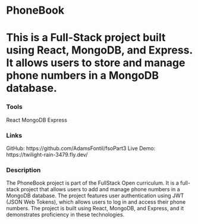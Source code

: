 <h1>PhoneBook<h1>
This is a Full-Stack project built using React, MongoDB, and Express. It allows users to store and manage phone numbers in a MongoDB database.

<h3>Tools</h3>
React
MongoDB
Express


<h3>Links</h3>
GitHub: https://github.com/AdamsFontil/fsoPart3
Live Demo: https://twilight-rain-3479.fly.dev/


<h3>Description</h3>
The PhoneBook project is part of the FullStack Open curriculum. It is a full-stack project that allows users to add and manage phone numbers in a MongoDB database. The project features user authentication using JWT (JSON Web Tokens), which allows users to log in and access their phone numbers. The project is built using React, MongoDB, and Express, and it demonstrates proficiency in these technologies.

